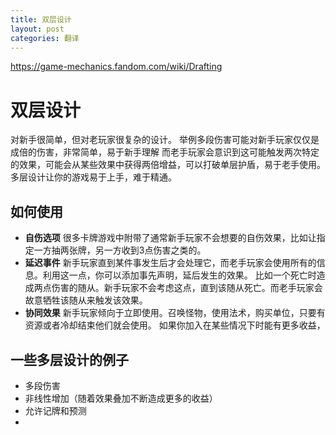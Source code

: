 ```yaml
---
title: 双层设计
layout: post
categories: 翻译
---
```


https://game-mechanics.fandom.com/wiki/Drafting

# 双层设计
对新手很简单，但对老玩家很复杂的设计。
举例多段伤害可能对新手玩家仅仅是成倍的伤害，非常简单，易于新手理解
而老手玩家会意识到这可能触发两次特定的效果，可能会从某些效果中获得两倍增益，可以打破单层护盾，易于老手使用。
多层设计让你的游戏易于上手，难于精通。

## 如何使用
- **自伤选项** 很多卡牌游戏中附带了通常新手玩家不会想要的自伤效果，比如让指定一方抽两张牌，另一方收到3点伤害之类的。
- **延迟事件** 新手玩家直到某件事发生后才会处理它，而老手玩家会使用所有的信息。利用这一点，你可以添加事先声明，延后发生的效果。
比如一个死亡时造成两点伤害的随从。新手玩家不会考虑这点，直到该随从死亡。而老手玩家会故意牺牲该随从来触发该效果。
- **协同效果** 新手玩家倾向于立即使用。召唤怪物，使用法术，购买单位，只要有资源或者冷却结束他们就会使用。
如果你加入在某些情况下时能有更多收益，

## 一些多层设计的例子
- 多段伤害
- 非线性增加（随着效果叠加不断造成更多的收益）
- 允许记牌和预测
- 